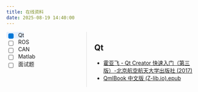 ```yaml
---
title: 在线资料
date: 2025-08-19 14:40:00
---
```


<div style="display: flex;">
  <!-- 左侧分类栏 -->
  <div style="width: 200px; border-right: 1px solid #ddd; padding-right: 10px;">
    <label class="tab-label">
      <input type="radio" name="tab" checked onclick="showTab('cat1')">
      Qt
    </label><br>
    <label class="tab-label">
      <input type="radio" name="tab" onclick="showTab('cat2')">
      ROS
    </label><br>
    <label class="tab-label">
      <input type="radio" name="tab" onclick="showTab('cat3')">
      CAN
    </label><br>
    <label class="tab-label">
      <input type="radio" name="tab" onclick="showTab('cat4')">
      Matlab
    </label><br>
    <label class="tab-label">
      <input type="radio" name="tab" onclick="showTab('cat5')">
      面试题
    </label>
  </div>
  <!-- 右侧内容区 -->
  <div style="flex: 1; padding-left: 20px;">
    <div id="cat1" class="tab-content">
      <h2>Qt</h2>
      <ul>
        <li><a href="/static/pdf-viewer.html?file=/docs/Qt/霍亚飞 - Qt Creator 快速入门（第三版）-北京航空航天大学出版社 (2017).pdf">霍亚飞 - Qt Creator 快速入门（第三版）-北京航空航天大学出版社 (2017)</a></li>
        <li><a href="/static/pdf-viewer.html?file=/docs/Qt/QmlBook 中文版 (Z-lib.io).epub">QmlBook 中文版 (Z-lib.io).epub</a></li>
      </ul>
    </div>
    <div id="cat2" class="tab-content" style="display:none;">
      <h2>ROS</h2>
      <ul>
        <li><a href="/static/pdf-viewer.html?file=/docs/ROS/ROS_ABC_Guide.pdf">ROS入门教程</a></li>
        <li><a href="/static/pdf-viewer.html?file=/docs/ROS/Mastering ROS for Robotics Programming.pdf">Mastering ROS for Robotics Programming</a></li>
        <li><a href="/static/pdf-viewer.html?file=/docs/ROS/Programming Robots with ROS.pdf">Programming Robots with ROS</a></li>
        <li><a href="/static/pdf-viewer.html?file=/docs/ROS/第1讲：认识ROS_课件.pdf">第1讲：认识ROS_课件</a></li>
        <li><a href="/static/pdf-viewer.html?file=/docs/ROS/ROS_introduction.pptx">ROS介绍.pptx</a></li>
      </ul>
    </div>
    <div id="cat3" class="tab-content" style="display:none;">
      <h2>CAN</h2>
      <ul>
       <li><a href="/static/pdf-viewer.html?file=/docs/CAN/CANoe_learndoc_2020.pdf" target="_blank">CANoe 培训文档 2020</a></li>
      </ul>
    </div>
    <div id="cat4" class="tab-content" style="display:none;">
      <h2>Matlab</h2>
      <ul>
       <li><a href="/static/pdf-viewer.html?file=/docs/Matlab/matlab教程.pdf" target="_blank">matlab教程</a></li>
      </ul>
    </div>
    <div id="cat5" class="tab-content" style="display:none;">
      <h2>面试题</h2>
      <ul>
       <li><a href="/static/txt-viewer.html?file=/docs/Interview/C_CPP_interview.txt" target="_blank">CC++面试题</a></li>
        <li><a href="/static/txt-viewer.html?file=/docs/Interview/Linux_interview.txt" target="_blank">Linux面试题</a></li>
        <li><a href="/static/txt-viewer.html?file=/docs/Interview/MySQL_interview.txt" target="_blank">MySQL面试题</a></li>
        <li><a href="/static/txt-viewer.html?file=/docs/Interview/Shell_interview.txt" target="_blank">Shell面试题</a></li>
        <li><a href="/static/txt-viewer.html?file=/docs/Interview/SQL_interview.txt" target="_blank">SQL面试题</a></li>
      </ul>
    </div>
  </div>
</div>
<script>
function showTab(tabId) {
  // 隐藏所有内容
  document.querySelectorAll('.tab-content').forEach(div => {
    div.style.display = 'none';
  });
  // 显示选中的分类内容
  document.getElementById(tabId).style.display = 'block';
}
</script>
<style>
/* 隐藏原生 radio */
.tab-label input[type="radio"] {
  appearance: none;
  -webkit-appearance: none;
  -moz-appearance: none;
  margin-right: 8px;
  width: 14px;
  height: 14px;
  border: 2px solid #aaa;
  border-radius: 4px;
  vertical-align: middle;
  cursor: pointer;
  position: relative;
}
/* 选中时高亮 */
.tab-label input[type="radio"]:checked {
  border-color: #0078d7;
  background-color: #0078d7;
}
/* 鼠标悬停时轻微变化 */
.tab-label:hover {
  background: #f5f5f5;
  cursor: pointer;
  border-radius: 4px;
}
/* 整个选中的分类行高亮 */
.tab-label input[type="radio"]:checked + span,
.tab-label:has(input[type="radio"]:checked) {
  background: #e6f0ff;
  border-radius: 4px;
  pad
}

<hr />
